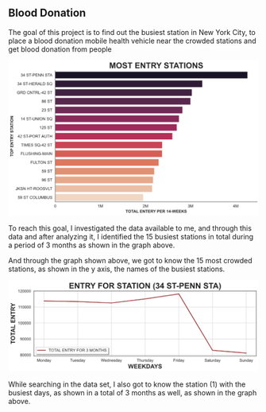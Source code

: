 ##  Blood Donation

The goal of this project is to find out the busiest station in New York City, to place a blood donation mobile health vehicle near the crowded stations and get blood donation from people


![](MVP1.png)



To reach this goal, I investigated the data available to me, and through this data and after analyzing it, I identified the 15 busiest stations in total during a period of 3 months as shown in the graph above.	

And through the graph shown above, we got to know the 15 most crowded stations, as shown in the y axis, the names of the busiest stations.




![](MVP2.png)



While searching in the data set, I also got to know the station (1) with the busiest days, as shown in a total of 3 months as well, as shown in the graph above.
